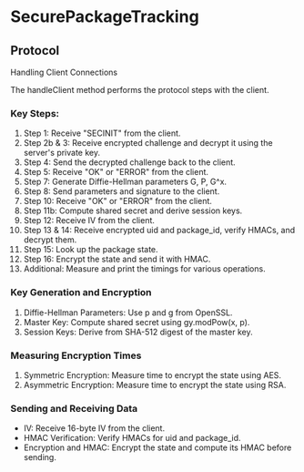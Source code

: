 # SecurePackageTracking

## Protocol
Handling Client Connections

The handleClient method performs the protocol steps with the client.

### Key Steps:

1. Step 1: Receive "SECINIT" from the client.
2. Step 2b & 3: Receive encrypted challenge and decrypt it using the server's private key.
3. Step 4: Send the decrypted challenge back to the client.
4. Step 5: Receive "OK" or "ERROR" from the client.
5. Step 7: Generate Diffie-Hellman parameters G, P, G^x.
6. Step 8: Send parameters and signature to the client.
7. Step 10: Receive "OK" or "ERROR" from the client.
8. Step 11b: Compute shared secret and derive session keys.
9. Step 12: Receive IV from the client.
10. Step 13 & 14: Receive encrypted uid and package_id, verify HMACs, and decrypt them.
11. Step 15: Look up the package state.
12. Step 16: Encrypt the state and send it with HMAC.
13. Additional: Measure and print the timings for various operations.

### Key Generation and Encryption
1. Diffie-Hellman Parameters: Use p and g from OpenSSL.
2. Master Key: Compute shared secret using gy.modPow(x, p).
3. Session Keys: Derive from SHA-512 digest of the master key.
   
### Measuring Encryption Times
1. Symmetric Encryption: Measure time to encrypt the state using AES.
2. Asymmetric Encryption: Measure time to encrypt the state using RSA.

### Sending and Receiving Data
- IV: Receive 16-byte IV from the client.
- HMAC Verification: Verify HMACs for uid and package_id.
- Encryption and HMAC: Encrypt the state and compute its HMAC before sending.
